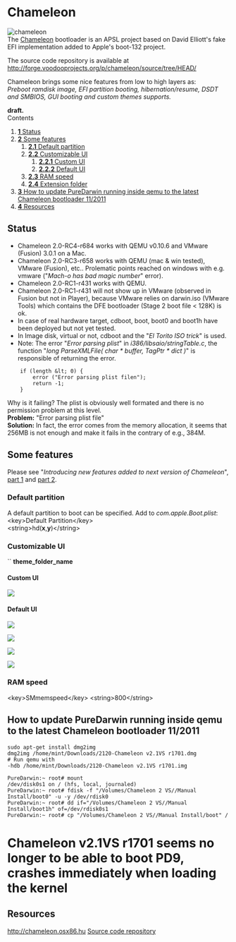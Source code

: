 Chameleon
=========

![chameleon](http://chameleon.osx86.hu/images/28t.png)  
The [Chameleon](http://chameleon.osx86.hu/category/Chameleon/) bootloader is an APSL project based on David Elliott's fake EFI implementation added to Apple's boot-132 project.

The source code repository is available at
<http://forge.voodooprojects.org/p/chameleon/source/tree/HEAD/>

Chameleon brings some nice features from low to high layers as:  
*Preboot ramdisk image, EFI partition booting, hibernation/resume, DSDT and SMBIOS, GUI booting and custom themes supports.*

**draft.**  
Contents  
1.  [**1** Status](chameleon.html#TOC-Status)
2.  [**2** Some features](chameleon.html#TOC-Some-features)
    1.  [**2.1** Default partition](chameleon.html#TOC-Default-partition)
    2.  [**2.2** Customizable UI](chameleon.html#TOC-Customizable-UI)
        1.  [**2.2.1** Custom UI](chameleon.html#TOC-Custom-UI)
        2.  [**2.2.2** Default UI](chameleon.html#TOC-Default-UI)
    3.  [**2.3** RAM speed](chameleon.html#TOC-RAM-speed)
    4.  [**2.4** Extension folder](chameleon.html#TOC-Extension-folder)
3.  [**3** How to update PureDarwin running inside qemu to the latest Chameleon bootloader 11/2011](chameleon.html#TOC-How-to-update-PureDarwin-running-inside-qemu-to-the-latest-Chameleon-bootloader-11-2011)
4.  [**4** Resources](chameleon.html#TOC-Resources)

Status
------

- Chameleon 2.0-RC4-r684 works with QEMU v0.10.6 and VMware (Fusion) 3.0.1 on a Mac.
- Chameleon 2.0-RC3-r658 works with QEMU (mac & win tested), VMware (Fusion), etc.. Prolematic points reached on windows with e.g. vmware ("*Mach-o has bad magic number*" error).
- Chameleon 2.0-RC1-r431 works with QEMU.
- Chameleon 2.0-RC1-r431 will not show up in VMware (observed in Fusion but not in Player), because VMware relies on darwin.iso (VMware Tools) which contains the DFE bootloader (Stage 2 boot file &lt; 128K) is ok.
- In case of real hardware target, cdboot, boot, boot0 and boot1h have been deployed but not yet tested.
- In Image disk, virtual or not, cdboot and the "*El Torito ISO trick*" is used.
- Note: The error "*Error parsing plist*" in *i386/libsaio/stringTable.c*, the function "*long ParseXMLFile( char * buffer, TagPtr * dict )*" is responsible of returning the error.
```
    if (length &lt; 0) {
        error ("Error parsing plist filen");
        return -1;
    }
```
Why is it failing? The plist is obviously well formated and there is no permission problem at this level.  
**Problem:** "Error parsing plist file"   
**Solution:** In fact, the error comes from the memory allocation, it seems that 256MB is not enough and make it fails in the contrary of e.g., 384M.

Some features
-------------
Please see "*Introducing new features added to next version of Chameleon*", [part 1](http://chameleon.osx86.hu/articles/introducing-new-features-added-to-next-version-of-chameleon-part-1) and [part 2](http://chameleon.osx86.hu/articles/more-new-features-added-to-next-chameleon-version-part-2).

### Default partition
A default partition to boot can be specified.
Add to *com.apple.Boot.plist*:  
&lt;key&gt;Default Partition&lt;/key&gt;  
&lt;string&gt;hd(**x**,**y**)&lt;/string&gt;  


### Customizable UI
``
<string>**theme_folder_name**</string>

#### Custom UI
![](/img/developers/booting/chameleon/Chameleon%20PureDarwin%20theme%200%20wait.png)

#### Default UI
![](/img/developers/booting/chameleon/chameleon%20v2.0-RC1-r431%20timeout.png)

![](/img/developers/booting/chameleon/chameleon%20v2.0-RC1-r431%20memory%20info.png)

![](/img/developers/booting/chameleon/chameleon%20v2.0-RC1-r431%20video%20info.png)

![](/img/developers/booting/chameleon/chameleon%20v2.0-RC1-r431%20%20boot%20devices.png)

### RAM speed
&lt;key&gt;SMmemspeed&lt;/key&gt;
&lt;string&gt;800&lt;/string&gt;


How to update PureDarwin running inside qemu to the latest Chameleon bootloader 11/2011
----------------------------------------------------------------------------------------
```
sudo apt-get install dmg2img
dmg2img /home/mint/Downloads/2120-Chameleon v2.1VS r1701.dmg
# Run qemu with 
-hdb /home/mint/Downloads/2120-Chameleon v2.1VS r1701.img
```

```
PureDarwin:~ root# mount
/dev/disk0s1 on / (hfs, local, journaled)
PureDarwin:~ root# fdisk -f "/Volumes/Chameleon 2 VS//Manual Install/boot0" -u -y /dev/rdisk0
PureDarwin:~ root# dd if="/Volumes/Chameleon 2 VS//Manual Install/boot1h" of=/dev/rdisk0s1
PureDarwin:~ root# cp "/Volumes/Chameleon 2 VS//Manual Install/boot" /
```

# Chameleon v2.1VS r1701 seems no longer to be able to boot PD9, crashes immediately when loading the kernel
Resources
---------
<http://chameleon.osx86.hu>
[Source code repository](http://forge.voodooprojects.org/p/chameleon/source/tree/HEAD/)